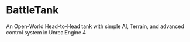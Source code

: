 # BattleTank
An Open-World Head-to-Head tank with simple AI, Terrain, and advanced control system in UnrealEngine 4
